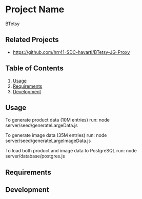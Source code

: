 # Project Name

BTetsy

## Related Projects

  - https://github.com/hrr41-SDC-havarti/BTetsy-JG-Proxy

## Table of Contents

1. [Usage](#Usage)
2. [Requirements](#requirements)
3. [Development](#development)

## Usage

To generate product data (10M entries) run:
node server/seed/generateLargeData.js

To generate image data (35M entries) run:
node server/seed/generateLargeImageData.js

To load both product and image data to PostgreSQL run:
node server/database/postgres.js

## Requirements

## Development



